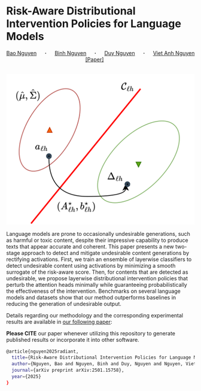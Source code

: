 # Risk-Aware Distributional Intervention Policies for Language Models

<div  align="center">


<a  href="https://nguyenngocbaocmt02.github.io/"  target="_blank">Bao&nbsp;Nguyen</a> &emsp; <b>&middot;</b> &emsp;
<a  href="https://tbng.github.io/"  target="_blank">Binh&nbsp;Nguyen</a> &emsp; <b>&middot;</b> &emsp;
<a  href="https://duykhuongnguyen.github.io/"  target="_blank">Duy&nbsp;Nguyen</a> &emsp; <b>&middot;</b> &emsp;
<a  href="https://www.vietanhnguyen.net/"  target="_blank">Viet Anh&nbsp;Nguyen</a>
<br>
<a  href="https://arxiv.org/abs/2501.15758">[Paper]</a> &emsp;&emsp;

</div>

<br>

<div  align="center">

<img  width="600"  alt="teaser"  src="head_intervention.png"/>

</div>


Language models are prone to occasionally undesirable generations, such as harmful or toxic content, despite their impressive capability to produce texts that appear accurate and coherent. This paper presents a new two-stage approach to detect and mitigate undesirable content generations by rectifying activations. First, we train an ensemble of layerwise classifiers to detect undesirable content using activations by minimizing a smooth surrogate of the risk-aware score. Then, for contents that are detected as undesirable, we propose layerwise distributional intervention policies that perturb the attention heads minimally while guaranteeing probabilistically the effectiveness of the intervention. Benchmarks on several language models and datasets show that our method outperforms baselines in reducing the generation of undesirable output.

Details regarding our methodology and the corresponding experimental results are available in [our following paper](https://arxiv.org/abs/2501.15758):


**Please CITE** our paper whenever utilizing this repository to generate published results or incorporate it into other software.

```bash
@article{nguyen2025radiant,
  title={Risk-Aware Distributional Intervention Policies for Language Models},
  author={Nguyen, Bao and Nguyen, Binh and Duy, Nguyen and Nguyen, Viet Anh},
  journal={arXiv preprint arXiv:2501.15758},
  year={2025}
}
```

